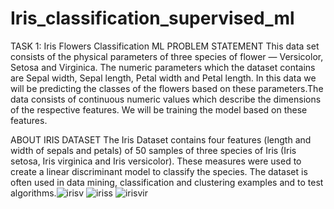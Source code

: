 # Iris_classification_supervised_ml
TASK 1: Iris Flowers Classification ML
PROBLEM STATEMENT
This data set consists of the physical parameters of three species of flower — Versicolor, Setosa and Virginica. The numeric parameters which the dataset contains are Sepal width, Sepal length, Petal width and Petal length. In this data we will be predicting the classes of the flowers based on these parameters.The data consists of continuous numeric values which describe the dimensions of the respective features. We will be training the model based on these features.

ABOUT IRIS DATASET
The Iris Dataset contains four features (length and width of sepals and petals) of 50 samples of three species of Iris (Iris setosa, Iris virginica and Iris versicolor). These measures were used to create a linear discriminant model to classify the species. The dataset is often used in data mining, classification and clustering examples and to test algorithms.![irisv](https://user-images.githubusercontent.com/83866738/132368715-1a5d41b1-3137-4f92-b804-25a25d1b214f.png)
![iriss](https://user-images.githubusercontent.com/83866738/132368743-6c9f0202-3de7-48ea-85b5-883edaceb88a.png)
![irisvir](https://user-images.githubusercontent.com/83866738/132368775-b7efadb6-2fc6-48e7-acdd-b512be82e2aa.png)
